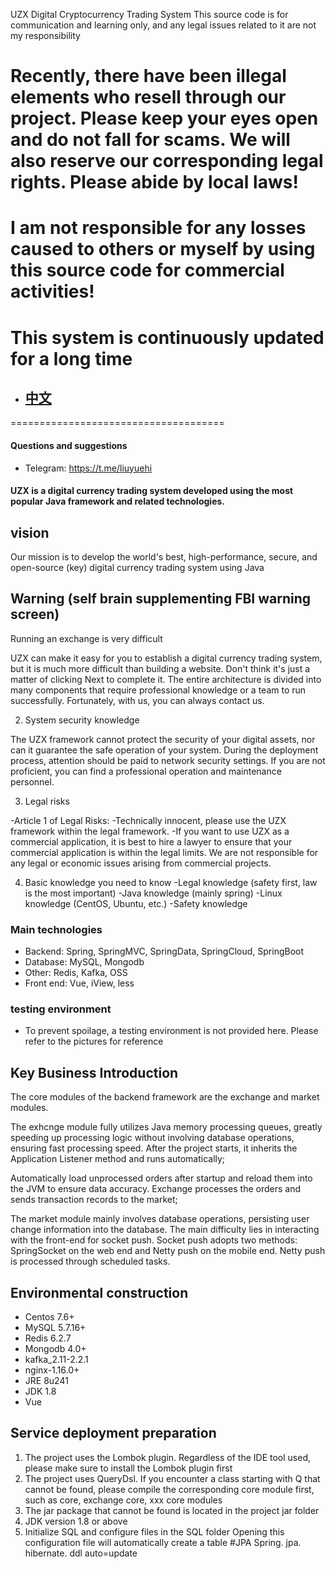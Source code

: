 UZX Digital Cryptocurrency Trading System
This source code is for communication and learning only, and any legal issues related to it are not my responsibility

#  Recently, there have been illegal elements who resell through our project. Please keep your eyes open and do not fall for scams. We will also reserve our corresponding legal rights. Please abide by local laws!
#  I am not responsible for any losses caused to others or myself by using this source code for commercial activities!
#  This system is continuously updated for a long time
- ## [中文](README-CN.md)
=====================================

#### Questions and suggestions

- Telegram: https://t.me/liuyuehi
#### UZX is a digital currency trading system developed using the most popular Java framework and related technologies.

## vision
   Our mission is to develop the world's best, high-performance, secure, and open-source (key) digital currency trading system using Java

## Warning (self brain supplementing FBI warning screen)
Running an exchange is very difficult

UZX can make it easy for you to establish a digital currency trading system, but it is much more difficult than building a website. Don't think it's just a matter of clicking Next to complete it. The entire architecture is divided into many components that require professional knowledge or a team to run successfully. Fortunately, with us, you can always contact us.

2. System security knowledge

The UZX framework cannot protect the security of your digital assets, nor can it guarantee the safe operation of your system. During the deployment process, attention should be paid to network security settings. If you are not proficient, you can find a professional operation and maintenance personnel.

3. Legal risks

-Article 1 of Legal Risks:
-Technically innocent, please use the UZX framework within the legal framework.
-If you want to use UZX as a commercial application, it is best to hire a lawyer to ensure that your commercial application is within the legal limits. We are not responsible for any legal or economic issues arising from commercial projects.

4. Basic knowledge you need to know
-Legal knowledge (safety first, law is the most important)
-Java knowledge (mainly spring)
-Linux knowledge (CentOS, Ubuntu, etc.)
-Safety knowledge

### Main technologies
- Backend: Spring, SpringMVC, SpringData, SpringCloud, SpringBoot
- Database: MySQL, Mongodb
- Other: Redis, Kafka, OSS
- Front end: Vue, iView, less
  
### testing environment
- To prevent spoilage, a testing environment is not provided here. Please refer to the pictures for reference

## Key Business Introduction
The core modules of the backend framework are the exchange and market modules.

The exhcnge module fully utilizes Java memory processing queues, greatly speeding up processing logic without involving database operations, ensuring fast processing speed. After the project starts, it inherits the Application Listener method and runs automatically;

Automatically load unprocessed orders after startup and reload them into the JVM to ensure data accuracy. Exchange processes the orders and sends transaction records to the market;

The market module mainly involves database operations, persisting user change information into the database. The main difficulty lies in interacting with the front-end for socket push. Socket push adopts two methods: SpringSocket on the web end and Netty push on the mobile end. Netty push is processed through scheduled tasks.
## Environmental construction
- Centos 7.6+
- MySQL 5.7.16+
- Redis 6.2.7
- Mongodb 4.0+
- kafka_2.11-2.2.1
- nginx-1.16.0+
- JRE 8u241
- JDK 1.8
- Vue
## Service deployment preparation
1. The project uses the Lombok plugin. Regardless of the IDE tool used, please make sure to install the Lombok plugin first
2. The project uses QueryDsl. If you encounter a class starting with Q that cannot be found, please compile the corresponding core module first, such as core, exchange core, xxx core modules
3. The jar package that cannot be found is located in the project jar folder
4. JDK version 1.8 or above
5. Initialize SQL and configure files in the SQL folder
Opening this configuration file will automatically create a table
#JPA
Spring. jpa. hibernate. ddl auto=update
